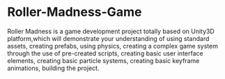 # Roller-Madness-Game
Roller Madness is a game development project totally based on Unity3D platform,which will demonstrate your understanding of using standard assets, creating prefabs, using physics, creating a complex game system through the use of pre-created scripts, creating basic user interface elements, creating basic particle systems, creating basic keyframe animations, building the project.
